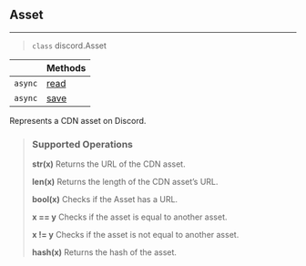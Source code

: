 ## Asset [](https://discordpy.readthedocs.io/en/v1.7.3/api.html#asset)
****
> `class` discord.Asset

|| **Methods** 
---: | :---
`async` | [read](./read)
`async` | [save](./save)

Represents a CDN asset on Discord.


> ### Supported Operations
> 
> **str(x)**
> Returns the URL of the CDN asset.
> 
> **len(x)**
> Returns the length of the CDN asset’s URL.
> 
> **bool(x)**
> Checks if the Asset has a URL.
> 
> **x == y**
> Checks if the asset is equal to another asset.
> 
> **x != y**
> Checks if the asset is not equal to another asset.
> 
> **hash(x)**
> Returns the hash of the asset.

